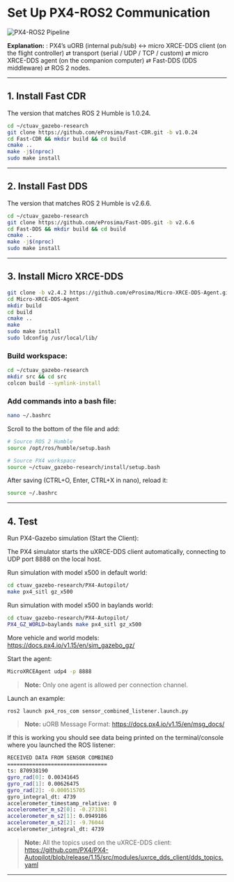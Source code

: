 # Set Up PX4-ROS2 Communication

![PX4-ROS2 Pipeline](https://docs.px4.io/v1.15/assets/architecture_xrce-dds_ros2.DXSOuyOh.svg)

**Explanation:** : PX4’s uORB (internal pub/sub) ↔ micro XRCE-DDS client (on the flight controller) ⇄ transport (serial / UDP / TCP / custom) ⇄ micro XRCE-DDS agent (on the companion computer) ⇄ Fast-DDS (DDS middleware) ⇄ ROS 2 nodes.

---

## 1. Install Fast CDR 

The version that matches ROS 2 Humble is 1.0.24.

```bash
cd ~/ctuav_gazebo-research
git clone https://github.com/eProsima/Fast-CDR.git -b v1.0.24
cd Fast-CDR && mkdir build && cd build
cmake ..
make -j$(nproc)
sudo make install
```


---

## 2. Install Fast DDS

The version that matches ROS 2 Humble is v2.6.6.

```bash
cd ~/ctuav_gazebo-research
git clone https://github.com/eProsima/Fast-DDS.git -b v2.6.6
cd Fast-DDS && mkdir build && cd build
cmake ..
make -j$(nproc)
sudo make install
```

---

## 3. Install Micro XRCE-DDS

```bash
git clone -b v2.4.2 https://github.com/eProsima/Micro-XRCE-DDS-Agent.git
cd Micro-XRCE-DDS-Agent
mkdir build
cd build
cmake ..
make
sudo make install
sudo ldconfig /usr/local/lib/
```

### Build workspace:
```bash
cd ~/ctuav_gazebo-research
mkdir src && cd src
colcon build --symlink-install
```


### Add commands into a bash file:

```bash
nano ~/.bashrc
```

Scroll to the bottom of the file and add:

```bash
# Source ROS 2 Humble
source /opt/ros/humble/setup.bash

# Source PX4 workspace
source ~/ctuav_gazebo-research/install/setup.bash
```

After saving (CTRL+O, Enter, CTRL+X in nano), reload it:

```bash
source ~/.bashrc
```

---

## 4. Test

Run PX4-Gazebo simulation (Start the Client):

The PX4 simulator starts the uXRCE-DDS client automatically, connecting to UDP port 8888 on the local host.


Run simulation with model x500 in default world:

```bash
cd ctuav_gazebo-research/PX4-Autopilot/
make px4_sitl gz_x500
```

Run simulation with model x500 in baylands world:

```bash
cd ctuav_gazebo-research/PX4-Autopilot/
PX4_GZ_WORLD=baylands make px4_sitl gz_x500
```

More vehicle and world models: https://docs.px4.io/v1.15/en/sim_gazebo_gz/


Start the agent:

```bash
MicroXRCEAgent udp4 -p 8888
```

> **Note:** Only one agent is allowed per connection channel.

Launch an example:

```bash
ros2 launch px4_ros_com sensor_combined_listener.launch.py
```

> **Note:** uORB Message Format: https://docs.px4.io/v1.15/en/msg_docs/


If this is working you should see data being printed on the terminal/console where you launched the ROS listener:

```bash
RECEIVED DATA FROM SENSOR COMBINED
================================
ts: 870938190
gyro_rad[0]: 0.00341645
gyro_rad[1]: 0.00626475
gyro_rad[2]: -0.000515705
gyro_integral_dt: 4739
accelerometer_timestamp_relative: 0
accelerometer_m_s2[0]: -0.273381
accelerometer_m_s2[1]: 0.0949186
accelerometer_m_s2[2]: -9.76044
accelerometer_integral_dt: 4739
```

> **Note:** All the topics used on the uXRCE-DDS client: https://github.com/PX4/PX4-Autopilot/blob/release/1.15/src/modules/uxrce_dds_client/dds_topics.yaml



---

